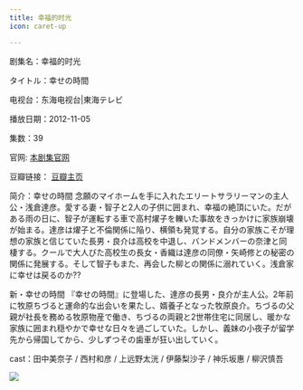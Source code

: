 ```yaml
---
title: 幸福的时光
icon: caret-up

---
```


剧集名：幸福的时光

タイトル：幸せの時間

电视台：东海电视台|東海テレビ

播放日期：2012-11-05

集数：39

官网: [本剧集官网](https://www.fujitv.co.jp/b_hp/shiawasenojikan/)

豆瓣链接： [豆瓣主页](https://movie.douban.com/subject/19962715/)


简介：幸せの時間
念願のマイホームを手に入れたエリートサラリーマンの主人公・浅倉達彦。愛する妻・智子と2人の子供に囲まれ、幸福の絶頂にいた。だがある雨の日に、智子が運転する車で高村燿子を轢いた事故をきっかけに家族崩壊が始まる。達彦は燿子と不倫関係に陥り、横領も発覚する。自分の家族こそが理想の家族と信じていた長男・良介は高校を中退し、バンドメンバーの奈津と同棲する。クールで大人びた高校生の長女・香織は達彦の同僚・矢崎修との秘密の関係に発展する。そして智子もまた、再会した柳との関係に溺れていく。浅倉家に幸せは戻るのか??

新・幸せの時間
『幸せの時間』に登場した、達彦の長男・良介が主人公。2年前に牧原ちづると運命的な出会いを果たし、婿養子となった牧原良介。ちづるの父親が社長を務める牧原物産で働き、ちづるの両親と2世帯住宅に同居し、暖かな家族に囲まれ穏やかで幸せな日々を過ごしていた。しかし、義妹の小夜子が留学先から帰国してから、少しずつその歯車が狂い出していく。

cast：田中美奈子 / 西村和彦 / 上远野太洸 / 伊藤梨沙子 / 神乐坂惠 / 柳沢慎吾

![](https://listpic.tsgsanjiao.com/2012/2012xfdsg.jpg)